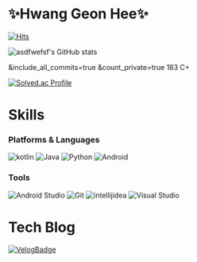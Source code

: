 # ✨Hwang Geon Hee✨

[![Hits](https://hits.seeyoufarm.com/api/count/incr/badge.svg?url=https%3A%2F%2Fgithub.com%2Fasdfwefsf&count_bg=%23116806&title_bg=%2351D14A&icon=&icon_color=%23E7E7E7&title=%EB%B0%A9%EB%AC%B8%EC%9E%90+%EC%88%98&edge_flat=false)](https://hits.seeyoufarm.com)

![asdfwefsf's GitHub stats](https://github-readme-stats.vercel.app/api?username=asdfwefsf&show_icons=true&theme=radical&title_color=106312&text_color=3da140&bg_color=c8d1a5&icon_color=f5f262)



&include_all_commits=true
&count_private=true
183
C+

[![Solved.ac Profile](http://mazassumnida.wtf/api/v2/generate_badge?boj=bethel5308)](https://solved.ac/bethel5308/)

# Skills

### Platforms & Languages

![kotlin](https://img.shields.io/badge/kotlin-20000.svg?&style=for-the-badge&logo=kotlin&logoColor=#7F52FF)
![Java](https://img.shields.io/badge/Java-007396.svg?&style=for-the-badge&logo=Java&logoColor=white)
![Python](https://img.shields.io/badge/Python-3776AB.svg?&style=for-the-badge&logo=Python&logoColor=white)
![Android](https://img.shields.io/badge/Android-3DDC84.svg?&style=for-the-badge&logo=Android&logoColor=white)

### Tools
![Android Studio](https://img.shields.io/badge/Android%20Studio-3DDC84.svg?&style=for-the-badge&logo=Android%20Studio&logoColor=white)
![Git](https://img.shields.io/badge/Git-F05032.svg?&style=for-the-badge&logo=Git&logoColor=white)
![intellijidea](https://img.shields.io/badge/intellijidea%20IDE-2C2255.svg?&style=for-the-badge&logo=intellijidea&logoColor=#000000)
![Visual Studio](https://img.shields.io/badge/Visual%20Studio%20Code-007ACC.svg?&style=for-the-badge&logo=Visual%20Studio%20Code&logoColor=white)

# Tech Blog
[![VelogBadge](http://img.shields.io/badge/-%20Velog-green?style=flat-square&logo=Velog&link=https://velog.io/@antking/posts/)](https://velog.io/@antking/posts)



<!--
**asdfwefsf/asdfwefsf** is a ✨ _special_ ✨ repository because its `README.md` (this file) appears on your GitHub profile.

Here are some ideas to get you started:

- 🔭 I’m currently working on ...
- 🌱 I’m currently learning ...
- 👯 I’m looking to collaborate on ...
- 🤔 I’m looking for help with ...
- 💬 Ask me about ...
- 📫 How to reach me: ...
- 😄 Pronouns: ...
- ⚡ Fun fact: ...
-->
